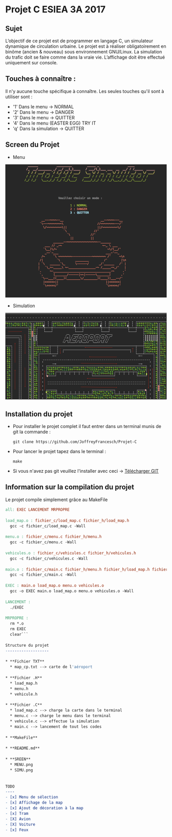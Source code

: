 # Projet C ESIEA 3A 2017

Sujet
-----
L’objectif de ce projet est de programmer en langage C, un simulateur dynamique de circulation
urbaine. Le projet est à réaliser obligatoirement en binôme (ancien & nouveau) sous environnement
GNU/Linux. La simulation du trafic doit se faire comme dans la vraie vie. L’affichage doit
être effectué uniquement sur console.

Touches à connaître :
---------------------

Il n'y aucune touche spécifique à connaître. Les seules touches qu'il sont à utiliser sont :

  * '1' Dans le menu -> NORMAL
  * '2' Dans le menu -> DANGER
  * '3' Dans le menu -> QUITTER
  * '4' Dans le menu (EASTER EGG) TRY IT
  * 'q' Dans la simulation -> QUITTER

Screen du Projet
----------------
* Menu

![MENU](https://github.com/JoffreyFrancesch/Projet-C/blob/master/SCREEN/MENU.png "MENU")
* Simulation

![SIMU](https://github.com/JoffreyFrancesch/Projet-C/blob/master/SCREEN/SIMU.png "SIMU")

Installation du projet
----------------------

* Pour installer le projet complet il faut entrer dans un terminal munis de git la commande :
  <pre><code>git clone https://github.com/JoffreyFrancesch/Projet-C</code></pre>

* Pour lancer le projet tapez dans le terminal :
  <pre><code>make</code></pre>

* Si vous n'avez pas git veuillez l'installer avec ceci -> [Télécharger GIT](https://git-scm.com/downloads)

Information sur la compilation du projet
----------------------------------------

Le projet compile simplement grâce au MakeFile
```MakeFile
all: EXEC LANCEMENT MRPROPRE

load_map.o : fichier_c/load_map.c fichier_h/load_map.h
  gcc -c fichier_c/load_map.c -Wall

menu.o : fichier_c/menu.c fichier_h/menu.h
  gcc -c fichier_c/menu.c -Wall

vehicules.o : fichier_c/vehicules.c fichier_h/vehicules.h
  gcc -c fichier_c/vehicules.c -Wall

main.o : fichier_c/main.c fichier_h/menu.h fichier_h/load_map.h fichier_h/vehicules.h
  gcc -c fichier_c/main.c -Wall

EXEC : main.o load_map.o menu.o vehicules.o
  gcc -o EXEC main.o load_map.o menu.o vehicules.o -Wall

LANCEMENT :
  ./EXEC

MRPROPRE :
  rm *.o
  rm EXEC
  clear```

Structure du projet
-------------------

* **Fichier TXT**
  * map_cp.txt --> carte de l'aéroport

* **Fichier .H**
  * load_map.h
  * menu.h
  * vehicule.h

* **Fichier .C**
  * load_map.c --> charge la carte dans le terminal
  * menu.c --> charge le menu dans le terminal
  * vehicule.c --> effectue la simulation
  * main.c --> lancement de tout les codes

* **MakeFile**

* **README.md**

* **SREEN**
  * MENU.png
  * SIMU.png


TODO
----
- [x] Menu de sélection
- [x] Affichage de la map
- [x] Ajout de décoration à la map
- [x] Tram
- [X] Avion
- [X] Voiture
- [x] Feux
